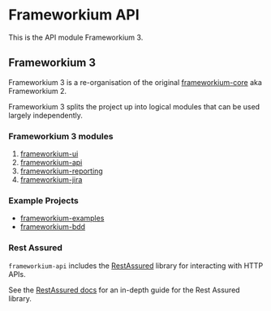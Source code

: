 # Frameworkium API

This is the API module Frameworkium 3.

## Frameworkium 3

Frameworkium 3 is a re-organisation of the original [frameworkium-core][core] aka Frameworkium 2.

Frameworkium 3 splits the project up into logical modules that can be used largely independently. 
 
### Frameworkium 3 modules

 1. [frameworkium-ui][ui]
 2. [frameworkium-api][api]
 3. [frameworkium-reporting][reporting]
 4. [frameworkium-jira][jira]  
 
### Example Projects

 - [frameworkium-examples][examples]
 - [frameworkium-bdd][bdd]
 
### Rest Assured

`frameworkium-api` includes the [RestAssured][ra] library for interacting with HTTP APIs.

See the [RestAssured docs][ra-docs] for an in-depth guide for the Rest Assured library.

[core]: https://github.com/Frameworkium/frameworkium-core
[ui]: https://github.com/Frameworkium/frameworkium-ui
[api]: https://github.com/Frameworkium/frameworkium-api
[reporting]: https://github.com/Frameworkium/frameworkium-reporting
[jira]: https://github.com/Frameworkium/frameworkium-jira
[examples]: https://github.com/Frameworkium/frameworkium-examples/tree/frameworkium3
[bdd]: https://github.com/Frameworkium/frameworkium-bdd/tree/frameworkium3
[ra-docs]: https://github.com/rest-assured/rest-assured/wiki/Usage
[ra]: https://github.com/rest-assured/rest-assured/
